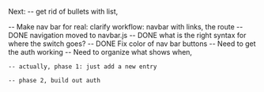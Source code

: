 Next: 
-- get rid of bullets with list, 

-- Make nav bar for real: clarify workflow: navbar with links, the route
	-- DONE navigation moved to navbar.js
	-- DONE what is the right syntax for where the switch goes? 
-- DONE Fix color of nav bar buttons 
	-- Need to get the auth working 
	-- Need to organize what shows when, 

	-- actually, phase 1: just add a new entry

	-- phase 2, build out auth 

